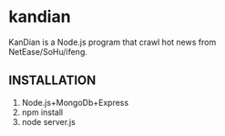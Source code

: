 ﻿kandian
======
KanDian is a Node.js program that crawl hot news from NetEase/SoHu/ifeng.

INSTALLATION
------------
1. Node.js+MongoDb+Express
2. npm install
3. node server.js